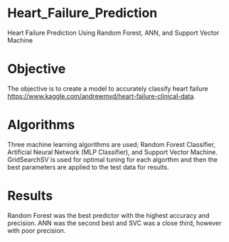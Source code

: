 # Heart_Failure_Prediction
Heart Failure Prediction Using Random Forest, ANN, and Support Vector Machine
# Objective
The objective is to create a model to accurately classify heart failure https://www.kaggle.com/andrewmvd/heart-failure-clinical-data.
# Algorithms
Three machine learning algorithms are used; Random Forest Classifier, Artificial Neural Network (MLP Classifier), and Support Vector Machine.  GridSearchSV is used for optimal tuning for each algorthm and then the best parameters are applied to the test data for results.  
# Results
Random Forest was the best predictor with the highest accuracy and precision.  ANN was the second best and SVC was a close third, however with poor precision.  
